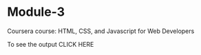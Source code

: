 # Module-3
Coursera course: HTML, CSS, and Javascript for Web Developers

To see the output CLICK HERE
